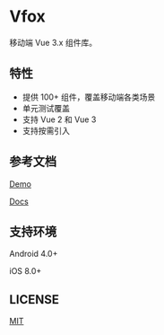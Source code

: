 # Vfox

移动端 Vue 3.x 组件库。

## 特性

- 提供 100+ 组件，覆盖移动端各类场景
- 单元测试覆盖
- 支持 Vue 2 和 Vue 3
- 支持按需引入

## 参考文档

[Demo](https://godxiaoji.github.io/vfox/demo/)

[Docs](https://godxiaoji.github.io/vfox/)

## 支持环境

Android 4.0+

iOS 8.0+

## LICENSE

[MIT](https://github.com/godxiaoji/vfox/blob/master/LICENSE)

